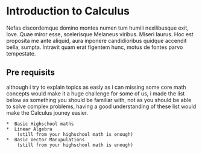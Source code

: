 # Introduction to Calculus

Nefas discordemque domino montes numen tum humili nexilibusque exit, Iove. Quae
miror esse, scelerisque Melaneus viribus. Miseri laurus. Hoc est proposita me
ante aliquid, aura inponere candidioribus quidque accendit bella, sumpta.
Intravit quam erat figentem hunc, motus de fontes parvo tempestate.

## Pre requisits

although i try to explain topics as easly as i can missing some core math concepts would make it a huge challenge for some of us, i made the list below as something you should be familiar with, not as you should be able to solve complex problems, having a good understanding of these list would make the Calculus jouney easier.

    *  Basic Highschool maths
    *  Linear Algebra 
        (still from your highschool math is enough)
    *  Basic Vector Manupulations 
        (still from your highschool math is enough)

